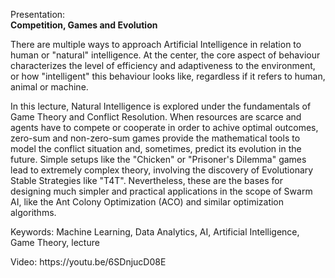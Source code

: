 Presentation:<br/>
<b>Competition, Games and Evolution</b>

<p>There are multiple ways to approach Artificial Intelligence in relation to human or "natural" intelligence. At the center, the core aspect of behaviour characterizes the level of efficiency and adaptiveness to the environment, or how "intelligent" this behaviour looks like, regardless if it refers to human, animal or machine.</p>
<p>
In this lecture, Natural Intelligence is explored under the fundamentals of Game Theory and Conflict Resolution. When resources are scarce and agents have to compete or cooperate in order to achive optimal outcomes, zero-sum and non-zero-sum games provide the mathematical tools to model the conflict situation and, sometimes, predict its evolution in the future. Simple setups like the "Chicken" or "Prisoner's Dilemma" games lead to extremely complex theory, involving the discovery of Evolutionary Stable Strategies like "T4T". Nevertheless, these are the bases for designing much simpler and practical applications in the scope of Swarm AI, like the Ant Colony Optimization (ACO) and similar optimization algorithms.</p>
<p>Keywords: Machine Learning, Data Analytics, AI, Artificial Intelligence, Game Theory, lecture</p>
<p>Video: https://youtu.be/6SDnjucD08E</p>
